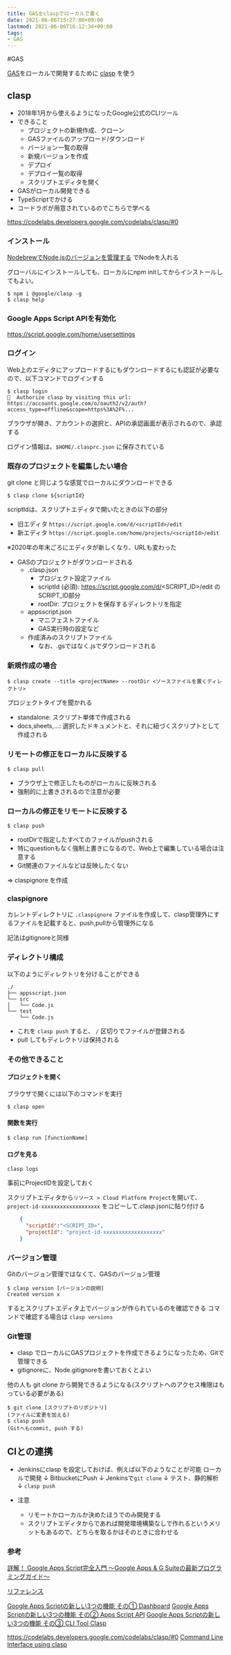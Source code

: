 ```yaml
---
title: GASをclaspでローカルで書く
date: 2021-06-06T15:27:00+09:00
lastmod: 2021-06-06T16:12:34+09:00
tags:
- GAS
---
```


\#GAS

[GAS](GAS.md)をローカルで開発するために [clasp](https://github.com/google/clasp) を使う

## clasp

* 2018年1月から使えるようになったGoogle公式のCLIツール
* できること
  * プロジェクトの新規作成、クローン
  * GASファイルのアップロード/ダウンロード
  * バージョン一覧の取得
  * 新規バージョンを作成
  * デプロイ
  * デプロイ一覧の取得
  * スクリプトエディタを開く
* GASがローカル開発できる
* TypeScriptでかける
* コードラボが用意されているのでこちらで学べる

<https://codelabs.developers.google.com/codelabs/clasp/#0>

### インストール

[NodebrewでNode.jsのバージョンを管理する](NodebrewでNode.jsのバージョンを管理する.md) でNodeを入れる

グローバルにインストールしても、ローカルにnpm initしてからインストールしてもよい。

````shell
$ npm i @google/clasp -g
$ clasp help
````

### Google Apps Script APIを有効化

<https://script.google.com/home/usersettings>

### ログイン

Web上のエディタにアップロードするにもダウンロードするにも認証が必要なので、以下コマンドでログインする

````shell
$ clasp login
🔑  Authorize clasp by visiting this url:
https://accounts.google.com/o/oauth2/v2/auth?access_type=offline&scope=https%3A%2F%...
````

ブラウザが開き、アカウントの選択と、APIの承認画面が表示されるので、承認する

ログイン情報は、`$HOME/.clasprc.json` に保存されている

### 既存のプロジェクトを編集したい場合

git clone と同じような感覚でローカルにダウンロードできる

````shell
$ clasp clone ${scriptId}
````

scriptIdは、スクリプトエディタで開いたときの以下の部分

* 旧エディタ `https://script.google.com/d/<scriptId>/edit`
* 新エディタ `https://script.google.com/home/projects/<scriptId>/edit`

※2020年の年末ごろにエディタが新しくなり、URLも変わった

* GASのプロジェクトがダウンロードされる
  * .clasp.json
    * プロジェクト設定ファイル
    * scriptId (必須): <https://script.google.com/d/>\<SCRIPT_ID>/edit のSCRIPT_ID部分
    * rootDir: プロジェクトを保存するディレクトリを指定
  * appsscript.json
    * マニフェストファイル
    * GAS実行時の設定など
  * 作成済みのスクリプトファイル
    * なお、.gsではなく.jsでダウンロードされる

### 新規作成の場合

````shell
$ clasp create --title <projectName> --rootDir <ソースファイルを置くディレクトリ>
````

プロジェクトタイプを聞かれる

* standalone: スクリプト単体で作成される
* docs,sheets,...: 選択したドキュメントと、それに紐づくスクリプトとして作成される

### リモートの修正をローカルに反映する

````shell
$ clasp pull
````

* ブラウザ上で修正したものがローカルに反映される
* 強制的に上書きされるので注意が必要

### ローカルの修正をリモートに反映する

````shell
$ clasp push
````

* rootDirで指定したすべてのファイルがpushされる
* 特にquestionもなく強制上書きになるので、Web上で編集している場合は注意する
* Git関連のファイルなどは反映したくない

=> claspignore を作成

### claspignore

カレントディレクトリに `.claspignore` ファイルを作成して、clasp管理外にするファイルを記載すると、push,pullから管理外になる

記法はgitignoreと同様

### ディレクトリ構成

以下のようにディレクトリを分けることができる

````shell
./
├── appsscript.json
└── src
│   └── Code.js
└── test
    └── Code.js
````

* これを `clasp push` すると、 `/` 区切りでファイルが登録される
* pull してもディレクトリは保持される

### その他できること

#### プロジェクトを開く

ブラウザで開くには以下のコマンドを実行

````shell
$ clasp open
````

#### 関数を実行

````shell
$ clasp run [functionName]
````

#### ログを見る

````shell
clasp logs 
````

事前にProjectIDを設定しておく

スクリプトエディタから`リソース > Cloud Platform Project`を開いて、`project-id-xxxxxxxxxxxxxxxxxxx` をコピーして.clasp.jsonに貼り付ける

````json
    {
      "scriptId":"<SCRIPT_ID>",
      "projectId": "project-id-xxxxxxxxxxxxxxxxxxx"
    }
````

### バージョン管理

Gitのバージョン管理ではなくて、GASのバージョン管理

````shell
$ clasp version [バージョンの説明]
Created version x
````

するとスクリプトエディタ上でバージョンが作られているのを確認できる
コマンドで確認する場合は `clasp versions`

### Git管理

* clasp でローカルにGASプロジェクトを作成できるようになったため、Gitで管理できる
* gitignoreに、Node.gitignoreを書いておくとよい

他の人も git clone から開発できるようになる(スクリプトへのアクセス権限はもっている必要がある)

````shell
$ git clone [スクリプトのリポジトリ]
(ファイルに変更を加える)
$ clasp push
(Gitへもcommit, push する)
````

## CIとの連携

* Jenkinsにclasp を設定しておけば、例えば以下のようなことが可能
  ローカルで開発
  ↓
  BitbucketにPush
  ↓
  Jenkinsで`git clone`
  ↓
  テスト、静的解析
  ↓
  `clasp push`

* 注意
  
  * リモートかローカルか決めたほうでのみ開発する
  * スクリプトエディタからであれば開発環境構築なしで作れるというメリットもあるので、どちらを取るかはそのときに合わせる

### 参考

[詳解！ Google Apps Script完全入門 ～Google Apps & G Suiteの最新プログラミングガイド～](https://www.amazon.co.jp/dp/B07BNB1Z9L)

[リファレンス](https://developers.google.com/apps-script/reference/)

[Google Apps Scriptの新しい3つの機能 その① Dashboard](https://qiita.com/soundTricker/items/59979d0bb065fdd8d536)
[Google Apps Scriptの新しい3つの機能 その② Apps Script API](https://qiita.com/soundTricker/items/13719acd2628ed87894c)
[Google Apps Scriptの新しい3つの機能 その③ CLI Tool Clasp](https://qiita.com/soundTricker/items/354a993e354016945e44)

<https://codelabs.developers.google.com/codelabs/clasp/#0>
[Command Line Interface using clasp](https://developers.google.com/apps-script/guides/clasp)

